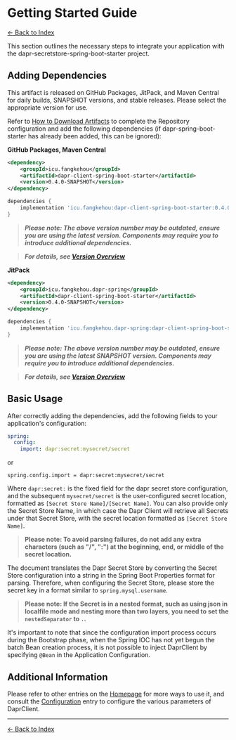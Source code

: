 # Getting Started Guide

[<- Back to Index](../index.md)

This section outlines the necessary steps to integrate your application with the dapr-secretstore-spring-boot-starter project.

## Adding Dependencies

This artifact is released on GitHub Packages, JitPack, and Maven Central for daily builds, SNAPSHOT versions, and stable releases. Please select the appropriate version for use.

Refer to [How to Download Artifacts](../index.md#how-to-download-artifacts) to complete the Repository configuration and add the following dependencies (if dapr-spring-boot-starter has already been added, this can be ignored):

__GitHub Packages, Maven Central__

```xml
<dependency>
    <groupId>icu.fangkehou</groupId>
    <artifactId>dapr-client-spring-boot-starter</artifactId>
    <version>0.4.0-SNAPSHOT</version>
</dependency>
```

```groovy
dependencies {
    implementation 'icu.fangkehou:dapr-client-spring-boot-starter:0.4.0-SNAPSHOT'
}
```

> ___Please note: The above version number may be outdated, ensure you are using the latest version. Components may require you to introduce additional dependencies.___

> ___For details, see [Version Overview](../versions.md)___

__JitPack__

```xml
<dependency>
    <groupId>icu.fangkehou.dapr-spring</groupId>
    <artifactId>dapr-client-spring-boot-starter</artifactId>
    <version>0.4.0-SNAPSHOT</version>
</dependency>
```

```groovy
dependencies {
    implementation 'icu.fangkehou.dapr-spring:dapr-client-spring-boot-starter:0.4.0-SNAPSHOT'
}
```

> ___Please note: The above version number may be outdated, ensure you are using the latest SNAPSHOT version. Components may require you to introduce additional dependencies.___

> ___For details, see [Version Overview](../versions.md)___

## Basic Usage

After correctly adding the dependencies, add the following fields to your application's configuration:

```yaml
spring:
  config:
    import: dapr:secret:mysecret/secret
```

or

```properties
spring.config.import = dapr:secret:mysecret/secret
```

Where `dapr:secret:` is the fixed field for the dapr secret store configuration, and the subsequent `mysecret/secret` is the user-configured secret location, formatted as `[Secret Store Name]/[Secret Name]`. You can also provide only the Secret Store Name, in which case the Dapr Client will retrieve all Secrets under that Secret Store, with the secret location formatted as `[Secret Store Name]`.

> __Please note: To avoid parsing failures, do not add any extra characters (such as "/", ":") at the beginning, end, or middle of the secret location.__

The document translates the Dapr Secret Store by converting the Secret Store configuration into a string in the Spring Boot Properties format for parsing. Therefore, when configuring the Secret Store, please store the secret key in a format similar to `spring.mysql.username`.

> __Please note: If the Secret is in a nested format, such as using json in localfile mode and nesting more than two layers, you need to set the `nestedSeparator` to `.`.__

It's important to note that since the configuration import process occurs during the Bootstrap phase, when the Spring IOC has not yet begun the batch Bean creation process, it is not possible to inject DaprClient by specifying `@Bean` in the Application Configuration.

## Additional Information

Please refer to other entries on the [Homepage](../index.md) for more ways to use it, and consult the [Configuration](configuration.md) entry to configure the various parameters of DaprClient.

----------

[<- Back to Index](../index.md)
